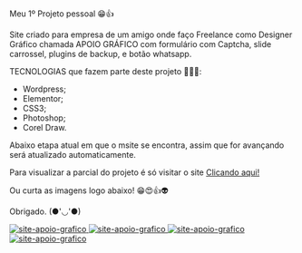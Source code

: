 Meu 1º Projeto pessoal 😁👍

Site criado para empresa de um amigo onde faço Freelance como Designer Gráfico chamada APOIO GRÁFICO com formulário com Captcha, slide carrossel, plugins de backup, e botão whatsapp.

TECNOLOGIAS que fazem parte deste projeto 🧑‍🚀🚀:

- Wordpress;
- Elementor;
- CSS3;
- Photoshop;
- Corel Draw.


Abaixo etapa atual em que o msite se encontra, assim que for avançando será atualizado automaticamente.

Para visualizar a parcial do projeto é só visitar o site <a target="_blank" href="https://www.apoiografico.com"> Clicando aqui!</a>

Ou curta as imagens logo abaixo! 😁😍👍👽


Obrigado. (●'◡'●) 

<a target="_blank" href="https://www.apoiografico.com">
    <img src="https://github.com/robertojunnior/apoio-grafico/blob/main/img-site/screencapture-apoiografico-2022-12-16-05_07_22.png" alt="site-apoio-grafico">
    <img src="https://github.com/robertojunnior/apoio-grafico/blob/main/img-site/screencapture-apoiografico-servicos-2022-12-16-04_54_18.png" alt="site-apoio-grafico">
    <img src="https://github.com/robertojunnior/apoio-grafico/blob/main/img-site/screencapture-apoiografico-contato-2022-12-16-04_55_12.png" alt="site-apoio-grafico">
    <img src="https://github.com/robertojunnior/apoio-grafico/blob/main/img-site/screencapture-apoiografico-quem-somos-2022-12-16-04_54_43.png" alt="site-apoio-grafico">
</a>
